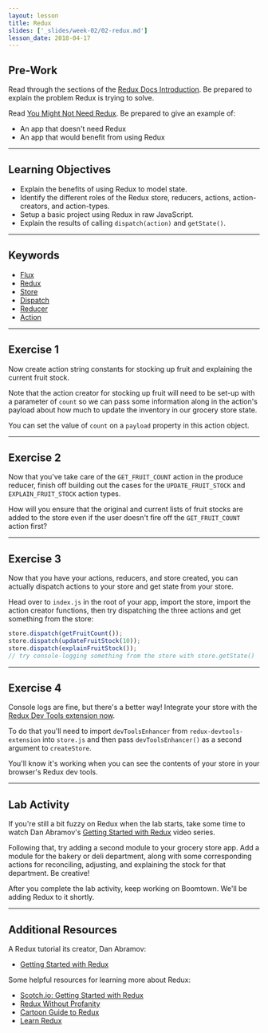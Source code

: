 ```yaml
---
layout: lesson
title: Redux
slides: ['_slides/week-02/02-redux.md']
lesson_date: 2018-04-17
---
```


## Pre-Work

Read through the sections of the [Redux Docs Introduction](http://redux.js.org/docs/introduction/index.html). Be prepared to explain the problem Redux is trying to solve.

Read [You Might Not Need Redux](https://medium.com/@dan_abramov/you-might-not-need-redux-be46360cf367). Be prepared to give an example of:

* An app that doesn't need Redux
* An app that would benefit from using Redux

---

## Learning Objectives

* Explain the benefits of using Redux to model state.
* Identify the different roles of the Redux store, reducers, actions, action-creators, and action-types.
* Setup a basic project using Redux in raw JavaScript.
* Explain the results of calling `dispatch(action)` and `getState()`.

---

## Keywords

* [Flux](https://facebook.github.io/flux/docs/in-depth-overview.html#content)
* [Redux](http://redux.js.org/index.html)
* [Store](http://redux.js.org/docs/basics/Store.html)
* [Dispatch](http://redux.js.org/docs/api/Store.html#dispatch)
* [Reducer](http://redux.js.org/docs/basics/Reducers.html)
* [Action](http://redux.js.org/docs/basics/Actions.html)

---

## Exercise 1

Now create action string constants for stocking up fruit and explaining the current fruit stock.

Note that the action creator for stocking up fruit will need to be set-up with a parameter of `count` so we can pass some information along in the action's payload about how much to update the inventory in our grocery store state.

You can set the value of `count` on a `payload` property in this action object.

---

## Exercise 2

Now that you've take care of the `GET_FRUIT_COUNT` action in the produce reducer, finish off building out the cases for the `UPDATE_FRUIT_STOCK` and `EXPLAIN_FRUIT_STOCK` action types.

How will you ensure that the original and current lists of fruit stocks are added to the store even if the user doesn't fire off the `GET_FRUIT_COUNT` action first?

---

## Exercise 3

Now that you have your actions, reducers, and store created, you can actually dispatch actions to your store and get state from your store.

Head over to `index.js` in the root of your app, import the store, import the action creator functions, then try dispatching the three actions and get something from the store:

```js
store.dispatch(getFruitCount());
store.dispatch(updateFruitStock(10));
store.dispatch(explainFruitStock());
// try console-logging something from the store with store.getState()
```

---

## Exercise 4

Console logs are fine, but there's a better way! Integrate your store with the [Redux Dev Tools extension now](https://github.com/zalmoxisus/redux-devtools-extension).

To do that you'll need to import `devToolsEnhancer` from `redux-devtools-extension` into `store.js` and then pass `devToolsEnhancer()` as a second argument to `createStore`.

You'll know it's working when you can see the contents of your store in your browser's Redux dev tools.

---

## Lab Activity

If you're still a bit fuzzy on Redux when the lab starts, take some time to watch Dan Abramov's [Getting Started with Redux](https://egghead.io/courses/getting-started-with-redux) video series.

Following that, try adding a second module to your grocery store app. Add a module for the bakery or deli department, along with some corresponding actions for reconciling, adjusting, and explaining the stock for that department. Be creative!

After you complete the lab activity, keep working on Boomtown. We'll be adding Redux to it shortly.

---

## Additional Resources

A Redux tutorial its creator, Dan Abramov:

* [Getting Started with Redux](https://egghead.io/courses/getting-started-with-redux)

Some helpful resources for learning more about Redux:

* [Scotch.io: Getting Started with Redux](https://scotch.io/bar-talk/getting-started-with-redux-an-intro)
* [Redux Without Profanity](https://tonyhb.gitbooks.io/redux-without-profanity/content/index.html)
* [Cartoon Guide to Redux](https://code-cartoons.com/a-cartoon-intro-to-redux-3afb775501a6)
* [Learn Redux](https://learnredux.com/)
